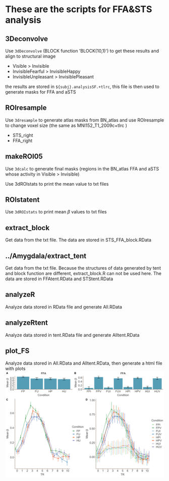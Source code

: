 # These are the scripts for FFA&STS analysis

## 3Deconvolve
Use `3dDeconvolve` (BLOCK function 'BLOCK(10,1)') to get these results and align to structural image
* Visible > Invisible
* InvisibleFearful > InvisibleHappy
* InvisibleUnpleasant > InvisiblePleasant

the results are stored in `${subj}.analysisSF.+tlrc`, this file is then used to generate masks for FFA and aSTS

## ROIresample
Use `3dresample` to generate atlas masks from BN_atlas and use ROIresample to change voxel size (the same as MNI152_T1_2009c+tlrc )
* STS_right
* FFA_right

## makeROI05
Use `3dcalc` to generate final masks (regions in the BN_atlas FFA and aSTS whose activity in Visible > Invisible)

Use 3dROIstats to print the mean value to txt files

<!-- ## 3Deconvolvetent
get the same results as 3Deconvolve but use tent function -->

## ROIstatent
Use `3dROIstats` to print mean $\beta$ values to txt files

## extract_block
Get data from the txt file.
The data are stored in STS_FFA_block.RData

## ../Amygdala/extract_tent
Get data from the txt file.
Because the structures of data generated by tent and block function are different, extract_block.R can not be used here.
The data are stored in FFAtent.RData and STStent.RData

## analyzeR
Analyze data stored in RData file and generate All.RData

## analyzeRtent
Analyze data stored in tent.RData file and generate Alltent.RData

## plot_FS
Analyze data stored in All.RData and Alltent.RData, then generate a html file with plots
![plot](plot_FS_files/figure-html/unnamed-chunk-4-2.png)
